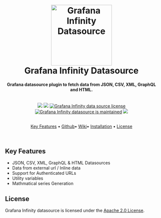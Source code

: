 <div style="text-align: center; width: 100%">
    <h1 align="center">
        <br/>
        <a href="https://yesoreyeram.github.io/grafana-infinity-datasource" target="_blank"><img src="https://raw.githubusercontent.com/yesoreyeram/grafana-infinity-datasource/master/src/img/icon.svg" alt="Grafana Infinity Datasource" width="200" /></a>
        <br />
        Grafana Infinity Datasource
        <br />
    </h1>
    <h4 align="center">Grafana datasource plugin to fetch data from JSON, CSV, XML, GraphQL and HTML.
    </h4>
    <br />
    <div align="center">
        <a href="https://github.com/yesoreyeram/grafana-infinity-datasource/actions?query=workflow%3A%22Build+%26+Publish%22" target="_blank"><img src="https://github.com/yesoreyeram/grafana-infinity-datasource/workflows/Build%20&%20Publish/badge.svg" /></a>
        <a href="https://github.com/yesoreyeram/grafana-infinity-datasource/issues" target="_blank"><img src="https://img.shields.io/github/issues/yesoreyeram/grafana-infinity-datasource" /></a>
        <a href="https://github.com/yesoreyeram/grafana-infinity-datasource/blob/master/LICENSE" target="_blank"><img src="https://img.shields.io/github/license/yesoreyeram/grafana-infinity-datasource" alt="Grafana Infinity data source license" /></a>
        <a href="https://GitHub.com/yesoreyeram/grafana-infinity-datasource/graphs/commit-activity" target="_blank"><img src="https://img.shields.io/badge/Maintained%3F-yes-green.svg" alt="Grafana Infinity datasource is maintained" /></a>
        <a href="https://codeclimate.com/github/yesoreyeram/grafana-infinity-datasource/maintainability" target="_blank"><img src="https://api.codeclimate.com/v1/badges/7e2ae1bce7310890065c/maintainability" /></a>
    </div>
    <br />
    <p align="center">
        <a href="#key-features">Key Features</a> •
        <a href="https://github.com/yesoreyeram/grafana-infinity-datasource" target="_blank">Github</a>•
        <a href="https://yesoreyeram.github.io/grafana-infinity-datasource" target="_blank">Wiki</a>•
        <a href="https://sriramajeyam.com/grafana-infinity-datasource/wiki/installation">Installation</a> •
        <a href="#license">License</a>
    </p>
    <br />
</div>

## Key Features

* JSON, CSV, XML, GraphQL & HTML Datasources
* Data from external url / Inline data
* Support for Authenticated URLs
* Utility variables
* Mathmatical series Generation

## License

Grafana Infinity datasource is licensed under the [Apache 2.0 License](https://github.com/yesoreyeram/grafana-infinity-datasource/blob/master/LICENSE).
